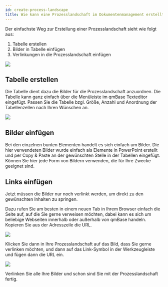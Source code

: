 ```yaml
---
id: create-process-landscape
title: Wie kann eine Prozesslandschaft im Dokumentenmanagement erstellt werden?
---
```


Der einfachste Weg zur Erstellung einer Prozesslandschaft sieht wie folgt aus: 

1. Tabelle erstellen
2. Bilder in Tabelle einfügen
3. Verlinkungen in die Prozesslandschaft einfügen

![](https://caqadmin.blob.core.windows.net/faqs/0/40f1b174-3b23-49e2-aa74-45a29c999ca5-images-mceclip0.png)

## Tabelle erstellen
Die Tabelle dient dazu die Bilder für die Prozesslandschaft anzuordnen. Die Tabelle kann ganz einfach über die Menüleiste im qmBase Texteditor eingefügt. Passen Sie die Tabelle bzgl. Größe, Anzahl und Anordnung der Tabellenzellen nach Ihren Wünschen an.   

![](https://caqadmin.blob.core.windows.net/faqs/0/af89b96a-5c8e-493e-ba0b-a2f6140126a3-images-mceclip1.png)

## Bilder einfügen

Bei den einzelnen bunten Elementen handelt es sich einfach um Bilder. Die hier verwendeten Bilder wurde einfach als Elemente in PowerPoint erstellt und per Copy & Paste an der gewünschten Stelle in der Tabellen eingefügt. Können Sie hier jede Form von Bildern verwenden, die für Ihre Zwecke geeignet sind.   

## Links einfügen

Jetzt müssen die Bilder nur noch verlinkt werden, um direkt zu den gewünschten Inhalten zu springen. 

Dazu rufen Sie am besten in einem neuen Tab in Ihrem Browser einfach die Seite auf, auf die Sie gerne verweisen möchten, dabei kann es sich um beliebige Webseiten innerhalb oder  außerhalb von qmBase handeln.  Kopieren Sie aus der Adresszeile die URL.

![](https://caqadmin.blob.core.windows.net/faqs/0/3b0c412f-bce3-4564-b145-23b3aac27692-images-mceclip4.png)

Klicken Sie dann in Ihre Prozesslandschaft auf das Bild, dass Sie gerne verlinken möchten, und dann auf das Link-Symbol in der Werkzeugleiste und fügen dann die URL ein.

![](https://caqadmin.blob.core.windows.net/faqs/0/c564f3ea-3f34-44c6-aeae-97f0cacb9dc3-images-mceclip5.png)

Verlinken Sie alle Ihre Bilder und schon sind Sie mit der Prozesslandschaft fertig.
